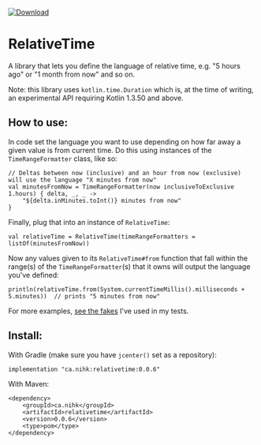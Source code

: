 [ ![Download](https://api.bintray.com/packages/nickjrose/relativetime/relativetime/images/download.svg?version=0.0.6) ](https://bintray.com/nickjrose/relativetime/relativetime/0.0.6/link)

# RelativeTime
A library that lets you define the language of relative time, e.g. "5 hours ago" or "1 month from now" and so on.

Note: this library uses `kotlin.time.Duration` which is, at the time of writing, an experimental API requiring Kotlin 1.3.50 and above.

## How to use:

In code set the language you want to use depending on how far away a given value is from current time. Do this using instances of the `TimeRangeFormatter` class, like so:

```
// Deltas between now (inclusive) and an hour from now (exclusive) will use the language "X minutes from now"
val minutesFromNow = TimeRangeFormatter(now inclusiveToExclusive 1.hours) { delta, _, _ ->
    "${delta.inMinutes.toInt()} minutes from now"
}
```
 
Finally, plug that into an instance of `RelativeTime`:

```
val relativeTime = RelativeTime(timeRangeFormatters = listOf(minutesFromNow))
```

Now any values given to its `RelativeTime#from` function that fall within the range(s) of the `TimeRangeFormatter`(s) that it owns will output the language you've defined: 

```
println(relativeTime.from(System.currentTimeMillis().milliseconds + 5.minutes))  // prints "5 minutes from now"
```

For more examples, [see the fakes](https://github.com/nihk/RelativeTime/blob/master/src/test/kotlin/ca/nihk/relativetime/Fakes.kt#L21) I've used in my tests.

## Install:

With Gradle (make sure you have `jcenter()` set as a repository):

```implementation "ca.nihk:relativetime:0.0.6"```

With Maven:

```
<dependency>
	<groupId>ca.nihk</groupId>
	<artifactId>relativetime</artifactId>
	<version>0.0.6</version>
	<type>pom</type>
</dependency>
```